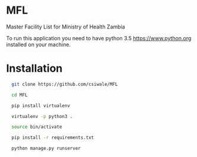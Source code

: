# MFL
Master Facility List for Ministry of Health Zambia

To run this application you need to have python 3.5 https://www.python.org installed on your machine.

# Installation

```bash 
  git clone https://github.com/csiwale/MFL
```
```bash
  cd MFL
```
```bash
  pip install virtualenv
```
```bash 
  virtualenv -p python3 .
```
```bash 
  source bin/activate
```
```bash
  pip install -r requirements.txt
```
```bash
  python manage.py runserver
```
